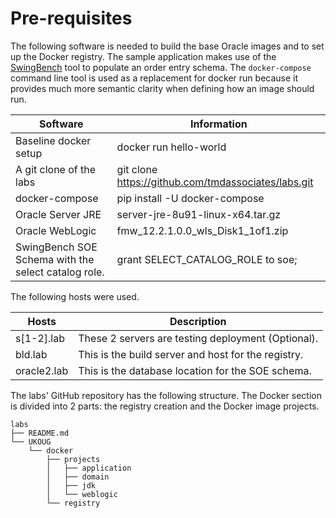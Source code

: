 # Pre-requisites 

The following software is needed to build the base Oracle images and to set up the Docker registry. The sample application makes use of the [SwingBench](http://dominicgiles.com/swingbench.html) tool to populate an order entry schema. The `docker-compose` command line tool is used as a replacement for docker run because it provides much more semantic clarity when defining how an image should run.  

| Software      | Information   |
| ------------- |---------------|
|Baseline docker setup | docker run hello-world |
|A git clone of the labs|git clone https://github.com/tmdassociates/labs.git|
|docker-compose 	|pip install -U docker-compose|
|Oracle Server JRE 	|server-jre-8u91-linux-x64.tar.gz|
|Oracle WebLogic 	|fmw_12.2.1.0.0_wls_Disk1_1of1.zip|
|SwingBench SOE Schema  with the select catalog role.	|grant SELECT_CATALOG_ROLE to soe;|

The following hosts were used.

|Hosts	|Description|
|---------|----------|
|s[1-2].lab |These 2 servers are testing deployment (Optional).|
|bld.lab	|This is the build server and host for the registry.|
|oracle2.lab|This is the database location for the SOE schema.|

The labs' GitHub repository has the following structure. The Docker section is divided into 2 parts: the registry creation and the Docker image projects.

````
labs
├── README.md
└── UKOUG
    └── docker
        ├── projects
        │   ├── application
        │   ├── domain
        │   ├── jdk
        │   └── weblogic
        └── registry
````


